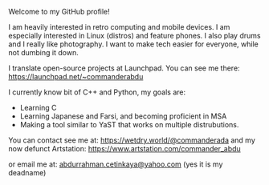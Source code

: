 Welcome to my GitHub profile!

I am heavily interested in retro computing and mobile devices. I am especially interested in Linux (distros) and feature phones. 
I also play drums and I really like photography.
I want to make tech easier for everyone, while not dumbing it down.

I translate open-source projects at Launchpad. You can see me there:
https://launchpad.net/~commanderabdu  

I currently know bit of C++ and Python, my goals are:
- Learning C
- Learning Japanese and Farsi, and becoming proficient in MSA
- Making a tool similar to YaST that works on multiple distrubutions. 

You can contact see me at:
https://wetdry.world/@commanderada
and my now defunct Artstation:
https://www.artstation.com/commander_abdu

or email me at:
abdurrahman.cetinkaya@yahoo.com (yes it is my deadname)

